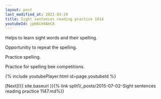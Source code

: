 ```yaml
---
layout: post
last_modified_at: 2021-03-29
title: Sight sentences reading practice 1014
youtubeId: jpHACm9AmC8
---
```

 
 
Helps to learn sight words and their spelling.

Opportunitiy to repeat the spelling. 

Practice spelling. 
 
Practice for spelling bee competitions. 
 
{% include youtubePlayer.html id=page.youtubeId %}
 
 

[Next]({{ site.baseurl }}{% link  split1/_posts/2015-07-02-Sight sentences reading practice 1147.md%})
 
